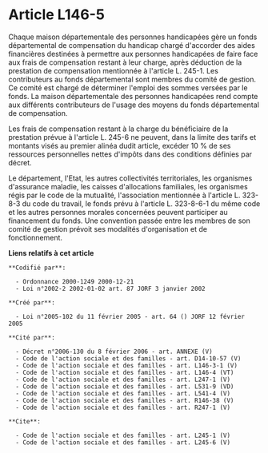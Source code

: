 # Article L146-5

Chaque maison départementale des personnes handicapées gère un fonds départemental de compensation du handicap chargé
d'accorder des aides financières destinées à permettre aux personnes handicapées de faire face aux frais de compensation
restant à leur charge, après déduction de la prestation de compensation mentionnée à l'article L. 245-1. Les contributeurs au
fonds départemental sont membres du comité de gestion. Ce comité est chargé de déterminer l'emploi des sommes versées par le
fonds. La maison départementale des personnes handicapées rend compte aux différents contributeurs de l'usage des moyens du
fonds départemental de compensation. 

Les frais de compensation restant à la charge du bénéficiaire de la prestation prévue à l'article L. 245-6 ne peuvent, dans
la limite des tarifs et montants visés au premier alinéa dudit article, excéder 10 % de ses ressources personnelles nettes
d'impôts dans des conditions définies par décret. 

Le département, l'Etat, les autres collectivités territoriales, les organismes d'assurance maladie, les caisses d'allocations
familiales, les organismes régis par le code de la mutualité, l'association mentionnée à l'article L. 323-8-3 du code du
travail, le fonds prévu à l'article L. 323-8-6-1 du même code et les autres personnes morales concernées peuvent participer
au financement du fonds. Une convention passée entre les membres de son comité de gestion prévoit ses modalités
d'organisation et de fonctionnement.

**Liens relatifs à cet article**

	**Codifié par**:

	  - Ordonnance 2000-1249 2000-12-21
	  - Loi n°2002-2 2002-01-02 art. 87 JORF 3 janvier 2002

	**Créé par**:

	  - Loi n°2005-102 du 11 février 2005 - art. 64 () JORF 12 février 2005

	**Cité par**:

	  - Décret n°2006-130 du 8 février 2006 - art. ANNEXE (V)
	  - Code de l'action sociale et des familles - art. D14-10-57 (V)
	  - Code de l'action sociale et des familles - art. L146-3-1 (V)
	  - Code de l'action sociale et des familles - art. L146-4 (VT)
	  - Code de l'action sociale et des familles - art. L247-1 (V)
	  - Code de l'action sociale et des familles - art. L531-9 (VD)
	  - Code de l'action sociale et des familles - art. L541-4 (V)
	  - Code de l'action sociale et des familles - art. R146-38 (V)
	  - Code de l'action sociale et des familles - art. R247-1 (V)

	**Cite**:

	  - Code de l'action sociale et des familles - art. L245-1 (V)
	  - Code de l'action sociale et des familles - art. L245-6 (V)
